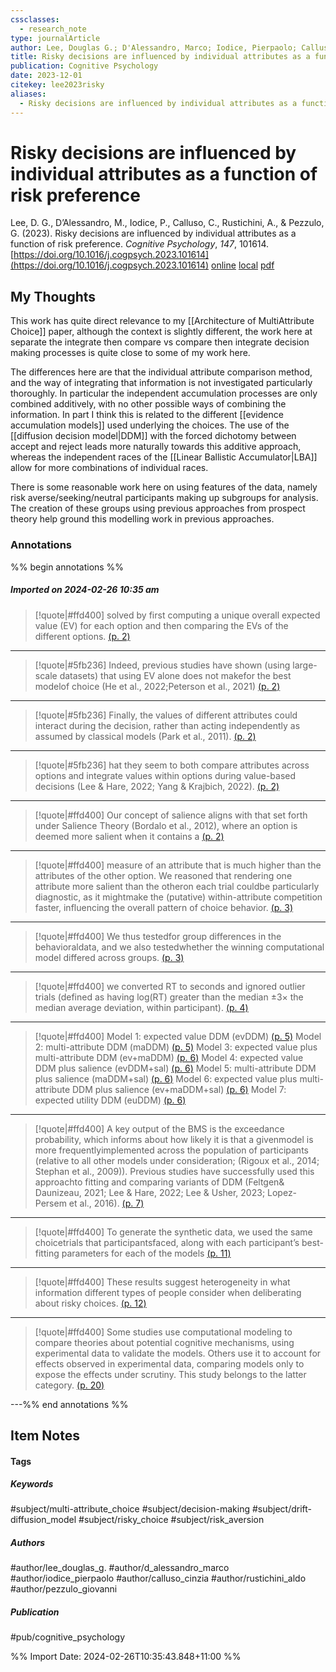 ```yaml
---
cssclasses:
  - research_note
type: journalArticle
author: Lee, Douglas G.; D'Alessandro, Marco; Iodice, Pierpaolo; Calluso, Cinzia; Rustichini, Aldo; Pezzulo, Giovanni
title: Risky decisions are influenced by individual attributes as a function of risk preference
publication: Cognitive Psychology
date: 2023-12-01
citekey: lee2023risky
aliases:
  - Risky decisions are influenced by individual attributes as a function of risk preference
---
```


# Risky decisions are influenced by individual attributes as a function of risk preference

Lee, D. G., D’Alessandro, M., Iodice, P., Calluso, C., Rustichini, A., & Pezzulo, G. (2023). Risky decisions are influenced by individual attributes as a function of risk preference. _Cognitive Psychology_, _147_, 101614. [https://doi.org/10.1016/j.cogpsych.2023.101614](https://doi.org/10.1016/j.cogpsych.2023.101614)
[online](http://zotero.org/users/local/kZl3QdXV/items/Q22H5MRJ) [local](zotero://select/library/items/Q22H5MRJ) [pdf](file:///home/gjc216/Zotero/storage/HQ7RTD72/1-s2.0-S0010028523000725-main.pdf)
 


## My Thoughts

This work has quite direct relevance to my [[Architecture of MultiAttribute Choice]] paper, although the context is slightly different, the work here at separate the integrate then compare vs compare then integrate decision making processes is quite close to some of my work here.

 The differences here are that the individual attribute comparison method, and the way of integrating that information is not investigated particularly thoroughly. In particular the independent accumulation processes are only combined additively, with no other possible ways of combining the information.
In part I think this is related to the different [[evidence accumulation models]] used underlying the choices. The use of the [[diffusion decision model|DDM]] with the forced dichotomy between accept and reject leads more naturally towards this additive approach, whereas the independent races of the [[Linear Ballistic Accumulator|LBA]] allow for more combinations of individual races.

There is some reasonable work here on using features of the data, namely risk averse/seeking/neutral participants making up subgroups for analysis. The creation of these groups using previous approaches from prospect theory help ground this modelling work in previous approaches.
### Annotations

%% begin annotations %%

##### Imported on 2024-02-26 10:35 am
>[!quote|#ffd400]
>solved by first computing a unique overall expected value (EV) for each option and then comparing the EVs of the different options. [(p. 2)](zotero://open-pdf/library/items/HQ7RTD72?page=2&annotation=TPGDR4ET)

---
>[!quote|#5fb236]
>Indeed, previous studies have shown (using large-scale datasets) that using EV alone does not makefor the best modelof choice (He et al., 2022;Peterson et al., 2021) [(p. 2)](zotero://open-pdf/library/items/HQ7RTD72?page=2&annotation=3XTYEGBJ)

---
>[!quote|#5fb236]
>Finally, the values of different attributes could interact during the decision, rather than acting independently as assumed by classical models (Park et al., 2011). [(p. 2)](zotero://open-pdf/library/items/HQ7RTD72?page=2&annotation=XUMN77C9)

---
>[!quote|#5fb236]
>hat they seem to both compare attributes across options and integrate values within options during value-based decisions (Lee & Hare, 2022; Yang & Krajbich, 2022). [(p. 2)](zotero://open-pdf/library/items/HQ7RTD72?page=2&annotation=9JXH8CQW)

---
>[!quote|#ffd400]
>Our concept of salience aligns with that set forth under Salience Theory (Bordalo et al., 2012), where an option is deemed more salient when it contains a [(p. 2)](zotero://open-pdf/library/items/HQ7RTD72?page=2&annotation=X59R53YW)

---
>[!quote|#ffd400]
>measure of an attribute that is much higher than the attributes of the other option. We reasoned that rendering one attribute more salient than the otheron each trial couldbe particularly diagnostic, as it mightmake the (putative) within-attribute competition faster, influencing the overall pattern of choice behavior. [(p. 3)](zotero://open-pdf/library/items/HQ7RTD72?page=3&annotation=WDHFBM5X)

---
>[!quote|#ffd400]
>We thus testedfor group differences in the behavioraldata, and we also testedwhether the winning computational model differed across groups. [(p. 3)](zotero://open-pdf/library/items/HQ7RTD72?page=3&annotation=UBF8HJPT)

---
>[!quote|#ffd400]
>we converted RT to seconds and ignored outlier trials (defined as having log(RT) greater than the median ±3× the median average deviation, within participant). [(p. 4)](zotero://open-pdf/library/items/HQ7RTD72?page=4&annotation=WR59E8XT)

---
>[!quote|#ffd400]
>Model 1: expected value DDM (evDDM) [(p. 5)](zotero://open-pdf/library/items/HQ7RTD72?page=5&annotation=GFVWHLJM)
>Model 2: multi-attribute DDM (maDDM) [(p. 5)](zotero://open-pdf/library/items/HQ7RTD72?page=5&annotation=2JET5NXF)
>Model 3: expected value plus multi-attribute DDM (ev+maDDM) [(p. 6)](zotero://open-pdf/library/items/HQ7RTD72?page=6&annotation=GKV9U5PZ)
>Model 4: expected value DDM plus salience (evDDM+sal) [(p. 6)](zotero://open-pdf/library/items/HQ7RTD72?page=6&annotation=7DHC4AUH)
>Model 5: multi-attribute DDM plus salience (maDDM+sal) [(p. 6)](zotero://open-pdf/library/items/HQ7RTD72?page=6&annotation=2YM5G5LE)
>Model 6: expected value plus multi-attribute DDM plus salience (ev+maDDM+sal) [(p. 6)](zotero://open-pdf/library/items/HQ7RTD72?page=6&annotation=NC9MMD2V)
>Model 7: expected utility DDM (euDDM) [(p. 6)](zotero://open-pdf/library/items/HQ7RTD72?page=6&annotation=TUU2ATR8)

---
>[!quote|#ffd400]
>A key output of the BMS is the exceedance probability, which informs about how likely it is that a givenmodel is more frequentlyimplemented across the population of participants (relative to all other models under consideration; (Rigoux et al., 2014; Stephan et al., 2009)). Previous studies have successfully used this approachto fitting and comparing variants of DDM (Feltgen& Daunizeau, 2021; Lee & Hare, 2022; Lee & Usher, 2023; Lopez-Persem et al., 2016). [(p. 7)](zotero://open-pdf/library/items/HQ7RTD72?page=7&annotation=U99S6VJG)

---
>[!quote|#ffd400]
>To generate the synthetic data, we used the same choicetrials that participantsfaced, along with each participant’s best-fitting parameters for each of the models [(p. 11)](zotero://open-pdf/library/items/HQ7RTD72?page=11&annotation=AUBR4322)

---
>[!quote|#ffd400]
>These results suggest heterogeneity in what information different types of people consider when deliberating about risky choices. [(p. 12)](zotero://open-pdf/library/items/HQ7RTD72?page=12&annotation=EGGLIP8Z)

---
>[!quote|#ffd400]
>Some studies use computational modeling to compare theories about potential cognitive mechanisms, using experimental data to validate the models. Others use it to account for effects observed in experimental data, comparing models only to expose the effects under scrutiny. This study belongs to the latter category. [(p. 20)](zotero://open-pdf/library/items/HQ7RTD72?page=20&annotation=MUGR3QZS)

---%% end annotations %%

## Item Notes

#### Tags

##### Keywords

#subject/multi-attribute_choice #subject/decision-making #subject/drift-diffusion_model #subject/risky_choice #subject/risk_aversion

##### Authors

#author/lee_douglas_g. #author/d_alessandro_marco #author/iodice_pierpaolo #author/calluso_cinzia #author/rustichini_aldo #author/pezzulo_giovanni

##### Publication

#pub/cognitive_psychology


%% Import Date: 2024-02-26T10:35:43.848+11:00 %%
